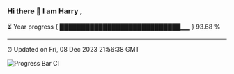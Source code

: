 ### Hi there 👋 I am Harry , 

⏳ Year progress { ████████████████████████████▁▁ } 93.68 %

---

⏰ Updated on Fri, 08 Dec 2023 21:56:38 GMT

![Progress Bar CI](https://github.com/duykhang68/duykhang68/workflows/Progress%20Bar%20CI/badge.svg)
